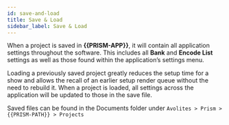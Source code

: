 ```yaml
---
id: save-and-load
title: Save & Load
sidebar_label: Save & Load
---
```


When a project is saved in **{{PRISM-APP}}**, it will contain all application settings throughout the software. This includes all **Bank** and **Encode List** settings as well as those found within the application’s settings menu.

Loading a previously saved project greatly reduces the setup time for a show and allows the recall of an earlier setup render queue without the need to rebuild it. When a project is loaded, all settings across the application will be updated to those in the save file.

Saved files can be found in the Documents folder under `Avolites > Prism > {{PRISM-PATH}} > Projects`
